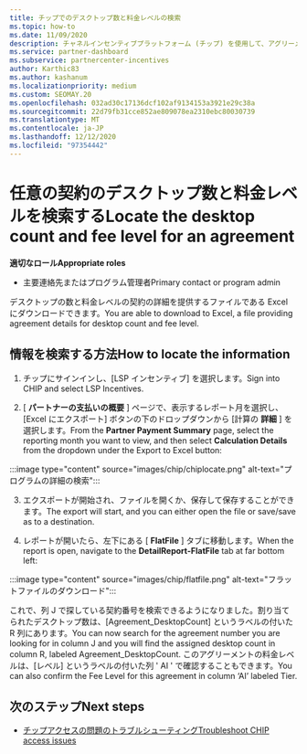 ```yaml
---
title: チップでのデスクトップ数と料金レベルの検索
ms.topic: how-to
ms.date: 11/09/2020
description: チャネルインセンティブプラットフォーム (チップ) を使用して、アグリーメントのデスクトップ数と料金レベル情報を検索する方法について説明します。
ms.service: partner-dashboard
ms.subservice: partnercenter-incentives
author: Karthic83
ms.author: kashanum
ms.localizationpriority: medium
ms.custom: SEOMAY.20
ms.openlocfilehash: 032ad30c17136dcf102af9134153a3921e29c38a
ms.sourcegitcommit: 22d79fb31cce852ae809078ea2310ebc80030739
ms.translationtype: MT
ms.contentlocale: ja-JP
ms.lasthandoff: 12/12/2020
ms.locfileid: "97354442"
---
```

# <a name="locate-the-desktop-count-and-fee-level-for-an-agreement"></a><span data-ttu-id="d3e86-103">任意の契約のデスクトップ数と料金レベルを検索する</span><span class="sxs-lookup"><span data-stu-id="d3e86-103">Locate the desktop count and fee level for an agreement</span></span>

<span data-ttu-id="d3e86-104">**適切なロール**</span><span class="sxs-lookup"><span data-stu-id="d3e86-104">**Appropriate roles**</span></span>

- <span data-ttu-id="d3e86-105">主要連絡先またはプログラム管理者</span><span class="sxs-lookup"><span data-stu-id="d3e86-105">Primary contact or program admin</span></span>

<span data-ttu-id="d3e86-106">デスクトップの数と料金レベルの契約の詳細を提供するファイルである Excel にダウンロードできます。</span><span class="sxs-lookup"><span data-stu-id="d3e86-106">You are able to download to Excel, a file providing agreement details for desktop count and fee level.</span></span>

## <a name="how-to-locate-the-information"></a><span data-ttu-id="d3e86-107">情報を検索する方法</span><span class="sxs-lookup"><span data-stu-id="d3e86-107">How to locate the information</span></span>

1. <span data-ttu-id="d3e86-108">チップにサインインし、[LSP インセンティブ] を選択します。</span><span class="sxs-lookup"><span data-stu-id="d3e86-108">Sign into CHIP and select LSP Incentives.</span></span>

2. <span data-ttu-id="d3e86-109">[ **パートナーの支払いの概要** ] ページで、表示するレポート月を選択し、[Excel にエクスポート] ボタンの下のドロップダウンから [計算の **詳細** ] を選択します。</span><span class="sxs-lookup"><span data-stu-id="d3e86-109">From the **Partner Payment Summary** page, select the reporting month you want to view, and then select **Calculation Details** from the dropdown under the Export to Excel button:</span></span>

:::image type="content" source="images/chip/chiplocate.png" alt-text="プログラムの詳細の検索":::

3. <span data-ttu-id="d3e86-111">エクスポートが開始され、ファイルを開くか、保存して保存することができます。</span><span class="sxs-lookup"><span data-stu-id="d3e86-111">The export will start, and you can either open the file or save/save as to a destination.</span></span>

4. <span data-ttu-id="d3e86-112">レポートが開いたら、左下にある [ **FlatFile** ] タブに移動します。</span><span class="sxs-lookup"><span data-stu-id="d3e86-112">When the report is open, navigate to the **DetailReport-FlatFile** tab at far bottom left:</span></span>

:::image type="content" source="images/chip/flatfile.png" alt-text="フラットファイルのダウンロード":::

<span data-ttu-id="d3e86-114">これで、列 J で探している契約番号を検索できるようになりました。割り当てられたデスクトップ数は、[Agreement_DesktopCount] というラベルの付いた R 列にあります。</span><span class="sxs-lookup"><span data-stu-id="d3e86-114">You can now search for the agreement number you are looking for in column J and you will find the assigned desktop count in column R, labeled Agreement_DesktopCount.</span></span> <span data-ttu-id="d3e86-115">このアグリーメントの料金レベルは、[レベル] というラベルの付いた列 ' AI ' で確認することもできます。</span><span class="sxs-lookup"><span data-stu-id="d3e86-115">You can also confirm the Fee Level for this agreement in column ‘AI’ labeled Tier.</span></span>

## <a name="next-steps"></a><span data-ttu-id="d3e86-116">次のステップ</span><span class="sxs-lookup"><span data-stu-id="d3e86-116">Next steps</span></span>

- [<span data-ttu-id="d3e86-117">チップアクセスの問題のトラブルシューティング</span><span class="sxs-lookup"><span data-stu-id="d3e86-117">Troubleshoot CHIP access issues</span></span>](chip-access-trouble.md)
